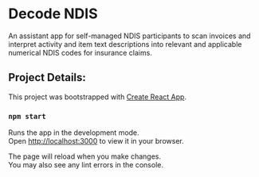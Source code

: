 # Decode NDIS
An assistant app for self-managed NDIS participants to scan invoices and interpret activity and item text descriptions into relevant and applicable numerical NDIS codes for insurance claims.


## Project Details:
This project was bootstrapped with [Create React App](https://github.com/facebook/create-react-app).

### `npm start`

Runs the app in the development mode.\
Open [http://localhost:3000](http://localhost:3000) to view it in your browser.

The page will reload when you make changes.\
You may also see any lint errors in the console.
